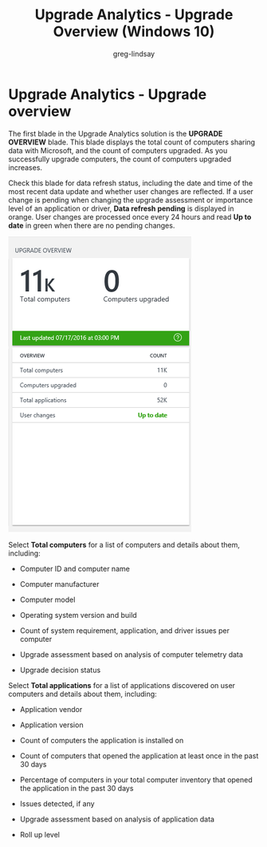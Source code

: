 ﻿---
title: Upgrade Analytics - Upgrade Overview (Windows 10)
description: Displays the total count of computers sharing data and upgraded.
ms.prod: w10
author: greg-lindsay
---

# Upgrade Analytics - Upgrade overview

The first blade in the Upgrade Analytics solution is the **UPGRADE OVERVIEW** blade. This blade displays the total count of computers sharing data with Microsoft, and the count of computers upgraded. As you successfully upgrade computers, the count of computers upgraded increases.

Check this blade for data refresh status, including the date and time of the most recent data update and whether user changes are reflected. If a user change is pending when changing the upgrade assessment or importance level of an application or driver, **Data refresh pending** is displayed in orange. User changes are processed once every 24 hours and read **Up to date** in green when there are no pending changes.

<!-- PRESERVING ORIGINAL IMAGE CODING JUST IN CASE
<img src="media/image3.png" width="214" height="345" />
-->

![Upgrade overview](images/upgrade-analytics-overview.png)

Select **Total computers** for a list of computers and details about them, including:

-   Computer ID and computer name

-   Computer manufacturer

-   Computer model

-   Operating system version and build

-   Count of system requirement, application, and driver issues per computer

-   Upgrade assessment based on analysis of computer telemetry data

-   Upgrade decision status

Select **Total applications** for a list of applications discovered on user computers and details about them, including:

-   Application vendor

-   Application version

-   Count of computers the application is installed on

-   Count of computers that opened the application at least once in the past 30 days

-   Percentage of computers in your total computer inventory that opened the application in the past 30 days

-   Issues detected, if any

-   Upgrade assessment based on analysis of application data
   
-   Roll up level